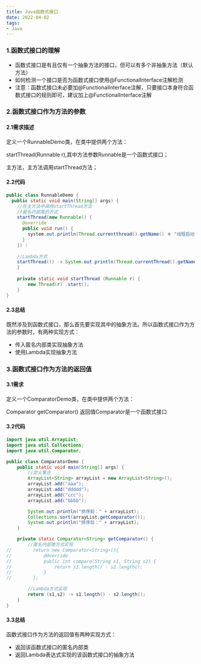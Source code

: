 ```yaml
---
title: Java函数式接口
date: 2022-04-02
tags: 
- Java
---
```




### 1.函数式接口的理解

* 函数式接口是有且仅有一个抽象方法的接口，但可以有多个非抽象方法（默认方法）
* 如何检测一个接口是否为函数式接口使用@FunctionalInterface注解检测
* 注意：函数式接口未必要加@FunctionalInterface注解，只要接口本身符合函数式接口的规则即可，建议加上@FunctionalInterface注解

### 2.函数式接口作为方法的参数

#### 2.1需求描述

定义一个RunnableDemo类，在类中提供两个方法：

startThread(Runnable r),其中方法参数Runnable是一个函数式接口；

主方法，主方法调用startThread方法；

#### 2.2代码

```java
public class RunnableDemo {
  public static void main(String[] args) {
    //在主方法中调用startThread方法
    //匿名内部类的方式
    startThread(new Runnable() {
      @override
      public void run() {
        system.out.println(Thread.currentthread().getName() ＋ "线程启动了")；
      }
    }) :
    
    //Lambda方式
    startThread(() -> System.out.println(Thread.currentThread().getName() ＋ "线程启动了"));
	}
                          
    private static void startThread (Runnable r) {
    	new Thread(r) .start();
    }
}
```

#### 2.3总结

既然涉及到函数式接口，那么首先要实现其中的抽象方法。所以函数式接口作为方法的参数时，有两种实现方式：

* 传入匿名内部类实现抽象方法
* 使用Lambda实现抽象方法

### 3.函数式接口作为方法的返回值

#### 3.1需求

定义一个ComparatorDemo类，在类中提供两个方法：

Comparator getComparator()  返回值Comparator是一个函数式接口

#### 3.2代码

```java
import java.util.ArrayList;
import java.util.Collections;
import java.util.Comparator;

public class ComparatorDemo {
    public static void main(String[] args) {
        //定义集合
        ArrayList<String> arrayList = new ArrayList<String>();
        arrayList.add("aaa");
        arrayList.add("ddddd");
        arrayList.add("ccc");
        arrayList.add("bbbb");

        System.out.println("排序前：" + arrayList);
        Collections.sort(arrayList,getComparator());
        System.out.println("排序后：" + arrayList);
    }

    private static Comparator<String> getComparator() {
        //匿名内部类方式实现
//        return new Comparator<String>(){
//            @Override
//            public int compare(String s1, String s2) {
//                return s1.length() - s2.length();
//            }
//        };

        //Lambda方式实现
        return (s1,s2) -> s1.length() - s2.length();
    }
}
```

#### 3.3总结

函数式接口作为方法的返回值有两种实现方式：

* 返回该函数式接口的匿名内部类
* 返回Lambda表达式实现的该函数式接口的抽象方法
